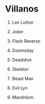 
# Villanos

1. Lex Luthor
2. Joker
3. Flash Reverso
4. Doomsday
5. Deadshot

7. Skeletor
8. Beast Man
9. Evil Lyn
10. Mandrilom